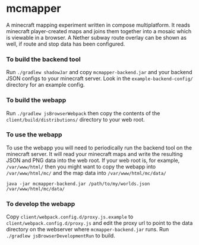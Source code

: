 # mcmapper

A minecraft mapping experiment written in compose multiplatform. It
reads minecraft player-created maps and joins them together into a
mosaic which is viewable in a browser. A Nether subway route overlay
can be shown as well, if route and stop data has been configured.

### To build the backend tool

Run `./gradlew shadowJar` and copy `mcmapper-backend.jar` and your
backend JSON configs to your minecraft server. Look in the
`example-backend-config/` directory for an example config.

### To build the webapp

Run `./gradlew jsBrowserWebpack` then copy the contents of the
`client/build/distributions/` directory to your web root.

### To use the webapp

To use the webapp you will need to periodically run the backend tool
on the minecraft server. It will read your minecraft maps and write
the resulting JSON and PNG data into the web root. If your web root
is, for example, `/var/www/html/` then you might want to copy the webapp
into `/var/www/html/mc/` and the map data into `/var/www/html/mc/data/`

`java -jar mcmapper-backend.jar /path/to/my/worlds.json /var/www/html/mc/data/`

### To develop the webapp

Copy `client/webpack.config.d/proxy.js.example` to
`client/webpack.config.d/proxy.js` and edit the proxy url to point to
the data directory on the webserver where `mcmapper-backend.jar`
runs. Run `./gradlew jsBrowserDevelopmentRun` to build.
